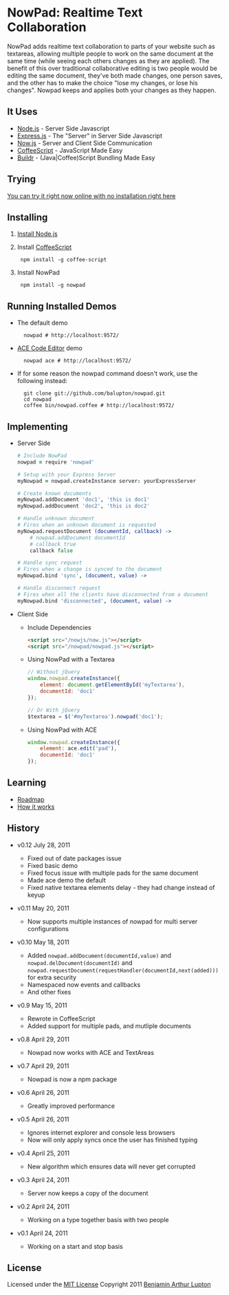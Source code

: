 # NowPad: Realtime Text Collaboration

NowPad adds realtime text collaboration to parts of your website such as textareas, allowing multiple people to work on the same document at the same time (while seeing each others changes as they are applied). The benefit of this over traditional collaborative editing is two people would be editing the same document, they've both made changes, one person saves, and the other has to make the choice "lose my changes, or lose his changes". Nowpad keeps and applies both your changes as they happen.


## It Uses

* [Node.js](http://nodejs.org) - Server Side Javascript
* [Express.js](http://expressjs.com/) - The "Server" in Server Side Javascript
* [Now.js](http://nowjs.com/) - Server and Client Side Communication
* [CoffeeScript](http://jashkenas.github.com/coffee-script/) - JavaScript Made Easy
* [Buildr](https://github.com/balupton/buildr.npm) - (Java|Coffee)Script Bundling Made Easy


## Trying

[You can try it right now online with no installation right here](http://nowpad.nodester.com)


## Installing


1. [Install Node.js](https://github.com/balupton/node/wiki/Installing-Node.js)

2. Install [CoffeeScript](http://jashkenas.github.com/coffee-script/)
		
		npm install -g coffee-script

3. Install NowPad

		npm install -g nowpad


## Running Installed Demos

- The default demo

		nowpad # http://localhost:9572/

- [ACE Code Editor](http://ace.ajax.org/) demo

		nowpad ace # http://localhost:9572/

- If for some reason the nowpad command doesn't work, use the following instead:

		git clone git://github.com/balupton/nowpad.git
		cd nowpad
		coffee bin/nowpad.coffee # http://localhost:9572/


## Implementing

- Server Side

	``` coffeescript
	# Include NowPad
	nowpad = require 'nowpad'

	# Setup with your Express Server
	myNowpad = nowpad.createInstance server: yourExpressServer

	# Create known documents
	myNowpad.addDocument 'doc1', 'this is doc1'
	myNowpad.addDocument 'doc2', 'this is doc2'

	# Handle unknown document
	# Fires when an unknown document is requested
	myNowpad.requestDocument (documentId, callback) ->
		# nowpad.addDocument documentId
		# callback true
		callback false

	# Handle sync request
	# Fires when a change is synced to the document
	myNowpad.bind 'sync', (document, value) ->

	# Handle disconnect request
	# Fires when all the clients have disconnected from a document
	myNowpad.bind 'disconnected', (document, value) ->
	```

- Client Side

	- Include Dependencies
		
		``` html
		<script src="/nowjs/now.js"></script>
		<script src="/nowpad/nowpad.js"></script>
		```

	- Using NowPad with a Textarea

		``` javascript
		// Without jQuery
		window.nowpad.createInstance({
			element: document.getElementById('myTextarea'),
			documentId: 'doc1'
		});

		// Or With jQuery
		$textarea = $('#myTextarea').nowpad('doc1');
		```

	- Using NowPad with ACE
		
		``` javascript
		window.nowpad.createInstance({
			element: ace.edit('pad'),
			documentId: 'doc1'
		});
		```


## Learning

- [Roadmap](https://github.com/balupton/nowpad/wiki/Roadmap)
- [How it works](https://github.com/balupton/nowpad/blob/master/DEV.md)


## History

- v0.12 July 28, 2011
	- Fixed out of date packages issue
	- Fixed basic demo
	- Fixed focus issue with multiple pads for the same document
	- Made ace demo the default
	- Fixed native textarea elements delay - they had change instead of keyup

- v0.11 May 20, 2011
	- Now supports multiple instances of nowpad for multi server configurations

- v0.10 May 18, 2011
	- Added `nowpad.addDocument(documentId,value)` and `nowpad.delDocument(documentId)` and `nowpad.requestDocument(requestHandler(documentId,next(added)))` for extra security
	- Namespaced now events and callbacks
	- And other fixes

- v0.9 May 15, 2011
	- Rewrote in CoffeeScript
	- Added support for multiple pads, and mutliple documents

- v0.8 April 29, 2011
	- Nowpad now works with ACE and TextAreas

- v0.7 April 29, 2011
	- Nowpad is now a npm package

- v0.6 April 26, 2011
	- Greatly improved performance

- v0.5 April 26, 2011
	- Ignores internet explorer and console less browsers
	- Now will only apply syncs once the user has finished typing

- v0.4 April 25, 2011
	- New algorithm which ensures data will never get corrupted

- v0.3 April 24, 2011
	- Server now keeps a copy of the document

- v0.2 April 24, 2011
	- Working on a type together basis with two people

- v0.1 April 24, 2011
	- Working on a start and stop basis


## License

Licensed under the [MIT License](http://creativecommons.org/licenses/MIT/)
Copyright 2011 [Benjamin Arthur Lupton](http://balupton.com)
